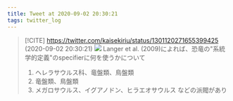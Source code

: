 ```yaml
---
title: Tweet at 2020-09-02 20:30:21
tags: twitter_log
---
```


> [!CITE] https://twitter.com/kaisekiriu/status/1301120271655399425 (2020-09-02 20:30:21)
> ![](https://twitter.com/kaisekiriu/status/1301120271655399425)
> Langer et al. (2009)によれば、恐竜の"系統学的定義"のspecifierに何を使うかについて
> 1. ヘレラサウルス科、竜盤類、鳥盤類
> 2. 竜盤類、鳥盤類
> 3. メガロサウルス、イグアノドン、ヒラエオサウルス
> などの派閥があり
